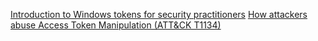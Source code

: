 [Introduction to Windows tokens for security practitioners](https://www.elastic.co/blog/introduction-to-windows-tokens-for-security-practitioners)
[How attackers abuse Access Token Manipulation (ATT&CK T1134)](https://www.elastic.co/blog/how-attackers-abuse-access-token-manipulation)


